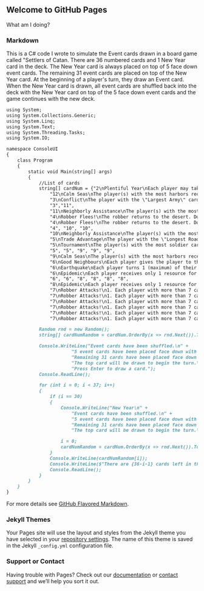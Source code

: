 ## Welcome to GitHub Pages

What am I doing?

### Markdown

This is a C# code I wrote to simulate the Event cards drawn in a board game called "Settlers of Catan.
There are 36 numbered cards and 1 New Year card in the deck.
The New Year card is always placed on top of 5 face down event cards. The remaining 31 event cards are placed on top of the New Year card.
At the beginning of a player's turn, they draw an Event card.
When the New Year card is drawn, all event cards are shuffled back into the deck with the New Year card on top of the 5 face down event cards and the game continues with the new deck.

```markdown
using System;
using System.Collections.Generic;
using System.Linq;
using System.Text;
using System.Threading.Tasks;
using System.IO;

namespace ConsoleUI
{
    class Program
    {
        static void Main(string[] args)
        {
            //List of cards
            string[] cardNum = {"2\nPlentiful Year\nEach player may take 1 resource of his choice.",
                "12\nCalm Seas\nThe player(s) with the most harbors receives 1 resource card of his choice.",
                "3\nConflict\nThe player with the \"Largest Army\" card (if not claimed, each player with the most soldier cards) takes 1 resource card at random from any one player.",
                "3","11",
                "11\nNeighborly Assistance\nThe player(s) with the most victory points give(s) each player with fewer victory points 1 resource card of his choice. If you don't have enough resources to give each eligible player 1 resource, you give no resources.",
                "4\nRobber Flees!\nThe robber returns to the desert. Do not draw a card from any player.",
                "4\nRobber Flees!\nThe robber returns to the desert. Do not draw a card from any player.",
                "4", "10", "10",
                "10\nNeighborly Assistance\nThe player(s) with the most victory points give(s) each player with fewer victory points 1 resource card of his choice. If you don't have enough resources to give each eligible player 1 resource, you give no resources.",
                "5\nTrade Advantage\nThe player with the \"Longest Road\" card (if not claimed, the player with more roads than any other player) may take one resource card from any player. You may not take a development card.",
                "5\nTournament\nThe player(s) with the most soldier cards revealed takes 1 resource of his choice from the bank.", 
                "5", "5", "9", "9", "9",
                "9\nCalm Seas\nThe player(s) with the most harbors receives 1 resource card of his choice.",
                "6\nGood Neighbours\nEach player gives the player to their left 1 resource of the giver's choice (if they have one).",
                "6\nEarthquake\nEach player turns 1 (maximum) of their roads sideways.\nYou may not build roads until your turned road is repaired. The repairs cost 1 lumber and 1 brick.\nRoads turned sideways are still counted towards the \"Longest Road\".",
                "6\nEpidemic\nEach player receives only 1 resource for each of his cities that produces this turn.", 
                "6", "6", "8", "8", "8", "8",
                "8\nEpidemic\nEach player receives only 1 resource for each of his cities that produces this turn.",
                "7\nRobber Attacks!\n1. Each player with more than 7 cards must discard half (rounded down).\n2. Move the robber. Draw a random resource card from any 1 player with a settlement and/ore city next to the robber's new hex.",
                "7\nRobber Attacks!\n1. Each player with more than 7 cards must discard half (rounded down).\n2. Move the robber. Draw a random resource card from any 1 player with a settlement and/ore city next to the robber's new hex.",
                "7\nRobber Attacks!\n1. Each player with more than 7 cards must discard half (rounded down).\n2. Move the robber. Draw a random resource card from any 1 player with a settlement and/ore city next to the robber's new hex.",
                "7\nRobber Attacks!\n1. Each player with more than 7 cards must discard half (rounded down).\n2. Move the robber. Draw a random resource card from any 1 player with a settlement and/ore city next to the robber's new hex.",
                "7\nRobber Attacks!\n1. Each player with more than 7 cards must discard half (rounded down).\n2. Move the robber. Draw a random resource card from any 1 player with a settlement and/ore city next to the robber's new hex.",
                "7\nRobber Attacks!\n1. Each player with more than 7 cards must discard half (rounded down).\n2. Move the robber. Draw a random resource card from any 1 player with a settlement and/ore city next to the robber's new hex." };

            Random rnd = new Random();
            string[] cardNumRandom = cardNum.OrderBy(x => rnd.Next()).ToArray();

            Console.WriteLine("Event cards have been shuffled.\n" +
                        "5 event cards have been placed face down with the New Year card on top.\n" +
                        "Remaining 31 cards have been placed face down on top of the New Year card to form a new draw pile.\n" +
                        "The top card will be drawn to begin the turn.\n\n" +
                        "Press Enter to draw a card.");
            Console.ReadLine();

            for (int i = 0; i < 37; i++)
            {
                if (i == 30)
                {
                    Console.WriteLine("New Year\n" +
                        "Event cards have been shuffled.\n" +
                        "5 event cards have been placed face down with the New Year card on top.\n" +
                        "Remaining 31 cards have been placed face down on top of the New Year card to form a new draw pile.\n" +
                        "The top card will be drawn to begin the turn.\n");

                    i = 0;
                    cardNumRandom = cardNum.OrderBy(x => rnd.Next()).ToArray();
                }
                Console.WriteLine(cardNumRandom[i]);
                Console.WriteLine($"There are {36-i-1} cards left in the deck.");
                Console.ReadLine();
            }
        }
    }
}

```

For more details see [GitHub Flavored Markdown](https://guides.github.com/features/mastering-markdown/).

### Jekyll Themes

Your Pages site will use the layout and styles from the Jekyll theme you have selected in your [repository settings](https://github.com/SPcodec/SPcodec.github.io/settings/pages). The name of this theme is saved in the Jekyll `_config.yml` configuration file.

### Support or Contact

Having trouble with Pages? Check out our [documentation](https://docs.github.com/categories/github-pages-basics/) or [contact support](https://support.github.com/contact) and we’ll help you sort it out.
